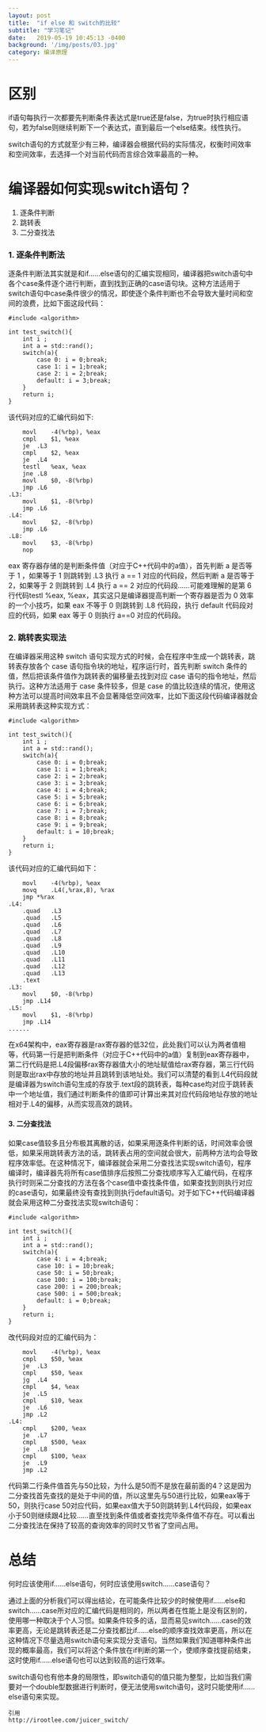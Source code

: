 ```yaml
---
layout: post
title:  "if else 和 switch的比较"
subtitle: "学习笔记"
date:   2019-05-19 10:45:13 -0400
background: '/img/posts/03.jpg'
category: 编译原理
---
```


# 区别
if语句每执行一次都要先判断条件表达式是true还是false，为true时执行相应语句，若为false则继续判断下一个表达式，直到最后一个else结束。线性执行。 

switch语句的方式就至少有三种，编译器会根据代码的实际情况，权衡时间效率和空间效率，去选择一个对当前代码而言综合效率最高的一种。

# 编译器如何实现switch语句？
1. 逐条件判断
2. 跳转表
3. 二分查找法


### 1. 逐条件判断法
逐条件判断法其实就是和if……else语句的汇编实现相同，编译器把switch语句中各个case条件逐个进行判断，直到找到正确的case语句块。这种方法适用于switch语句中case条件很少的情况，即使逐个条件判断也不会导致大量时间和空间的浪费，比如下面这段代码：

```
#include <algorithm>

int test_switch(){
    int i ;
    int a = std::rand();
    switch(a){
        case 0: i = 0;break;
        case 1: i = 1;break;
        case 2: i = 2;break;
        default: i = 3;break;
    }
    return i;
}
```
该代码对应的汇编代码如下:

```
	movl	-4(%rbp), %eax
	cmpl	$1, %eax
	je	.L3
	cmpl	$2, %eax
	je	.L4
	testl	%eax, %eax
	jne	.L8
	movl	$0, -8(%rbp)
	jmp	.L6
.L3:
	movl	$1, -8(%rbp)
	jmp	.L6
.L4:
	movl	$2, -8(%rbp)
	jmp	.L6
.L8:
	movl	$3, -8(%rbp)
	nop
```

eax 寄存器存储的是判断条件值（对应于C++代码中的a值），首先判断 a 是否等于 1 ，如果等于 1 则跳转到 .L3 执行 a == 1 对应的代码段，然后判断 a 是否等于 2，如果等于 2 则跳转到 .L4 执行 a == 2 对应的代码段……可能难理解的是第 6 行代码testl %eax, %eax，其实这只是编译器提高判断一个寄存器是否为 0 效率的一个小技巧，如果 eax 不等于 0 则跳转到 .L8 代码段，执行 default 代码段对应的代码，如果 eax 等于 0 则执行 a==0 对应的代码段。

### 2. 跳转表实现法
在编译器采用这种 switch 语句实现方式的时候，会在程序中生成一个跳转表，跳转表存放各个 case 语句指令块的地址，程序运行时，首先判断 switch 条件的值，然后把该条件值作为跳转表的偏移量去找到对应 case 语句的指令地址，然后执行。这种方法适用于 case 条件较多，但是 case 的值比较连续的情况，使用这种方法可以提高时间效率且不会显著降低空间效率，比如下面这段代码编译器就会采用跳转表这种实现方式：

```
#include <algorithm>

int test_switch(){
    int i ;
    int a = std::rand();
    switch(a){
        case 0: i = 0;break;
        case 1: i = 1;break;
        case 2: i = 2;break;
        case 3: i = 3;break;
        case 4: i = 4;break;
        case 5: i = 5;break;
        case 6: i = 6;break;
        case 7: i = 7;break;
        case 8: i = 8;break;
        case 9: i = 9;break;
        default: i = 10;break;
    }
    return i;
}
```
该代码对应的汇编代码如下：

```
	movl	-4(%rbp), %eax
	movq	.L4(,%rax,8), %rax
	jmp	*%rax
.L4:
	.quad	.L3
	.quad	.L5
	.quad	.L6
	.quad	.L7
	.quad	.L8
	.quad	.L9
	.quad	.L10
	.quad	.L11
	.quad	.L12
	.quad	.L13
	.text
.L3:
	movl	$0, -8(%rbp)
	jmp	.L14
.L5:
	movl	$1, -8(%rbp)
	jmp	.L14
......
```
在x64架构中，eax寄存器是rax寄存器的低32位，此处我们可以认为两者值相等，代码第一行是把判断条件（对应于C++代码中的a值）复制到eax寄存器中，第二行代码是把.L4段偏移rax寄存器值大小的地址赋值给rax寄存器，第三行代码则是取出rax中存放的地址并且跳转到该地址处。我们可以清楚的看到.L4代码段就是编译器为switch语句生成的存放于.text段的跳转表，每种case均对应于跳转表中一个地址值，我们通过判断条件的值即可计算出来其对应代码段地址存放的地址相对于.L4的偏移，从而实现高效的跳转。


#### 3. 二分查找法
如果case值较多且分布极其离散的话，如果采用逐条件判断的话，时间效率会很低，如果采用跳转表方法的话，跳转表占用的空间就会很大，前两种方法均会导致程序效率低。在这种情况下，编译器就会采用二分查找法实现switch语句，程序编译时，编译器先将所有case值排序后按照二分查找顺序写入汇编代码，在程序执行时则采二分查找的方法在各个case值中查找条件值，如果查找到则执行对应的case语句，如果最终没有查找到则执行default语句。对于如下C++代码编译器就会采用这种二分查找法实现switch语句：

```
#include <algorithm>

int test_switch(){
    int i ;
    int a = std::rand();
    switch(a){
        case 4: i = 4;break;
        case 10: i = 10;break;
        case 50: i = 50;break;
        case 100: i = 100;break;
        case 200: i = 200;break;
        case 500: i = 500;break;
        default: i = 0;break;
    }
    return i;
}
```
改代码段对应的汇编代码为：
```
	movl	-4(%rbp), %eax
	cmpl	$50, %eax
	je	.L3
	cmpl	$50, %eax
	jg	.L4
	cmpl	$4, %eax
	je	.L5
	cmpl	$10, %eax
	je	.L6
	jmp	.L2
.L4:
	cmpl	$200, %eax
	je	.L7
	cmpl	$500, %eax
	je	.L8
	cmpl	$100, %eax
	je	.L9
	jmp	.L2
```
代码第二行条件值首先与50比较，为什么是50而不是放在最前面的4？这是因为二分查找首先查找的是处于中间的值，所以这里先与50进行比较，如果eax等于50，则执行case 50对应代码，如果eax值大于50则跳转到.L4代码段，如果eax小于50则继续跟4比较……直至找到条件值或者查找完毕条件值不存在。可以看出二分查找法在保持了较高的查询效率的同时又节省了空间占用。

# 总结
何时应该使用if……else语句，何时应该使用switch……case语句？

通过上面的分析我们可以得出结论，在可能条件比较少的时候使用if……else和switch……case所对应的汇编代码是相同的，所以两者在性能上是没有区别的，使用哪一种取决于个人习惯。如果条件较多的话，显而易见switch……case的效率更高，无论是跳转表还是二分查找都比if……else的顺序查找效率更高，所以在这种情况下尽量选用switch语句来实现分支语句。当然如果我们知道哪种条件出现的概率最高，我们可以将这个条件放在if判断的第一个，使顺序查找提前结束，这时使用if……else语句也可以达到较高的运行效率。

switch语句也有他本身的局限性，即switch语句的值只能为整型，比如当我们需要对一个double型数据进行判断时，便无法使用switch语句，这时只能使用if……else语句来实现。




```
引用
http://irootlee.com/juicer_switch/
```